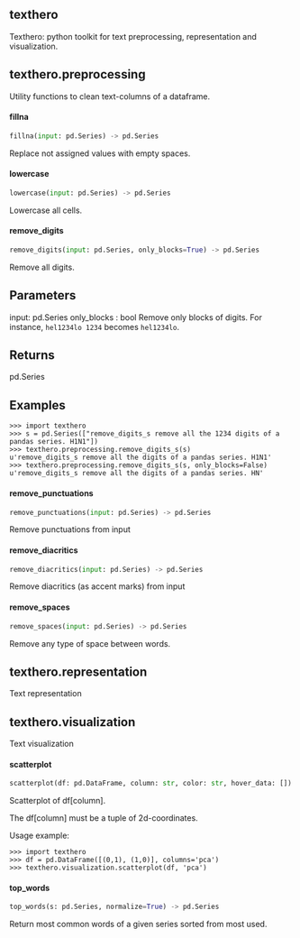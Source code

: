 <a name=".texthero"></a>
## texthero

Texthero: python toolkit for text preprocessing, representation and visualization.

<a name=".texthero.preprocessing"></a>
## texthero.preprocessing

Utility functions to clean text-columns of a dataframe.

<a name=".texthero.preprocessing.fillna"></a>
#### fillna

```python
fillna(input: pd.Series) -> pd.Series
```

Replace not assigned values with empty spaces.

<a name=".texthero.preprocessing.lowercase"></a>
#### lowercase

```python
lowercase(input: pd.Series) -> pd.Series
```

Lowercase all cells.

<a name=".texthero.preprocessing.remove_digits"></a>
#### remove\_digits

```python
remove_digits(input: pd.Series, only_blocks=True) -> pd.Series
```

Remove all digits.

Parameters
----------

input: pd.Series
only_blocks : bool
    Remove only blocks of digits. For instance, `hel1234lo 1234` becomes `hel1234lo`.

Returns
-------

pd.Series

Examples
--------

    >>> import texthero
    >>> s = pd.Series(["remove_digits_s remove all the 1234 digits of a pandas series. H1N1"])
    >>> texthero.preprocessing.remove_digits_s(s)
    u'remove_digits_s remove all the digits of a pandas series. H1N1'
    >>> texthero.preprocessing.remove_digits_s(s, only_blocks=False)
    u'remove_digits_s remove all the digits of a pandas series. HN'

<a name=".texthero.preprocessing.remove_punctuations"></a>
#### remove\_punctuations

```python
remove_punctuations(input: pd.Series) -> pd.Series
```

Remove punctuations from input

<a name=".texthero.preprocessing.remove_diacritics"></a>
#### remove\_diacritics

```python
remove_diacritics(input: pd.Series) -> pd.Series
```

Remove diacritics (as accent marks) from input

<a name=".texthero.preprocessing.remove_spaces"></a>
#### remove\_spaces

```python
remove_spaces(input: pd.Series) -> pd.Series
```

Remove any type of space between words.

<a name=".texthero.representation"></a>
## texthero.representation

Text representation

<a name=".texthero.visualization"></a>
## texthero.visualization

Text visualization

<a name=".texthero.visualization.scatterplot"></a>
#### scatterplot

```python
scatterplot(df: pd.DataFrame, column: str, color: str, hover_data: []) -> None
```

Scatterplot of df[column].

The df[column] must be a tuple of 2d-coordinates.

Usage example:

    >>> import texthero
    >>> df = pd.DataFrame([(0,1), (1,0)], columns='pca')
    >>> texthero.visualization.scatterplot(df, 'pca')

<a name=".texthero.visualization.top_words"></a>
#### top\_words

```python
top_words(s: pd.Series, normalize=True) -> pd.Series
```

Return most common words of a given series sorted from most used.

